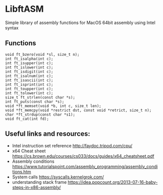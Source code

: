 # LibftASM
Simple library of assembly functions for MacOS 64bit assembly using Intel syntax

## Functions
	void ft_bzero(void *sl, size_t n);
	int ft_isalpha(int c);
	int ft_isupper(int c);
	int ft_islower(int c);
	int ft_isdigit(int c);
	int ft_isalnum(int c);
	int ft_isascii(int c);
	int ft_isprint(int c);
	int ft_toupper(int c);
	int ft_tolower(int c);
	size_t ft_strlen(const char *s);
	int ft_puts(const char *s);
	void *ft_memset(void *b, int c, size_t len);
	void *ft_memcpy(void *restrict dst, const void *retrict, size_t n);
	char *ft_strdup(const char *s1);
	void ft_cat(int fd);	

## Useful links and resources:
- Intel instruction set reference http://faydoc.tripod.com/cpu/
- x64 Cheat sheet https://cs.brown.edu/courses/cs033/docs/guides/x64_cheatsheet.pdf
- Assembly conditions https://www.tutorialspoint.com/assembly_programming/assembly_conditions.htm
- System calls https://syscalls.kernelgrok.com/
- understanding stack frame https://idea.popcount.org/2013-07-16-baby-steps-in-x86-assembly/ 

